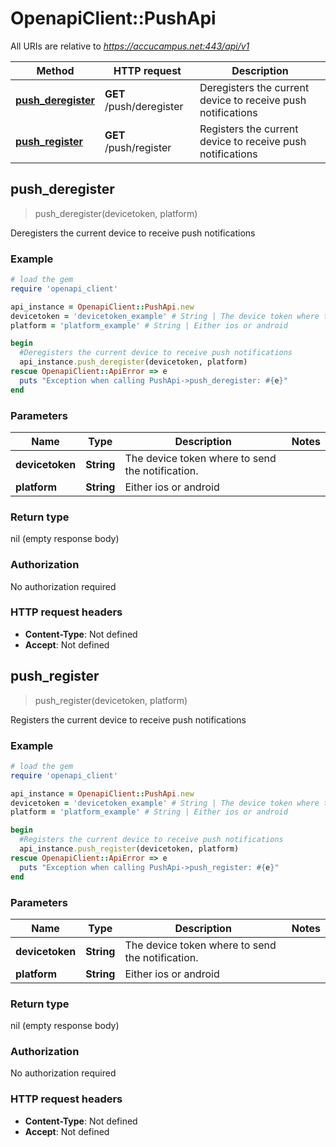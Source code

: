 # OpenapiClient::PushApi

All URIs are relative to *https://accucampus.net:443/api/v1*

Method | HTTP request | Description
------------- | ------------- | -------------
[**push_deregister**](PushApi.md#push_deregister) | **GET** /push/deregister | Deregisters the current device to receive push notifications
[**push_register**](PushApi.md#push_register) | **GET** /push/register | Registers the current device to receive push notifications



## push_deregister

> push_deregister(devicetoken, platform)

Deregisters the current device to receive push notifications

### Example

```ruby
# load the gem
require 'openapi_client'

api_instance = OpenapiClient::PushApi.new
devicetoken = 'devicetoken_example' # String | The device token where to send the notification.
platform = 'platform_example' # String | Either ios or android

begin
  #Deregisters the current device to receive push notifications
  api_instance.push_deregister(devicetoken, platform)
rescue OpenapiClient::ApiError => e
  puts "Exception when calling PushApi->push_deregister: #{e}"
end
```

### Parameters


Name | Type | Description  | Notes
------------- | ------------- | ------------- | -------------
 **devicetoken** | **String**| The device token where to send the notification. | 
 **platform** | **String**| Either ios or android | 

### Return type

nil (empty response body)

### Authorization

No authorization required

### HTTP request headers

- **Content-Type**: Not defined
- **Accept**: Not defined


## push_register

> push_register(devicetoken, platform)

Registers the current device to receive push notifications

### Example

```ruby
# load the gem
require 'openapi_client'

api_instance = OpenapiClient::PushApi.new
devicetoken = 'devicetoken_example' # String | The device token where to send the notification.
platform = 'platform_example' # String | Either ios or android

begin
  #Registers the current device to receive push notifications
  api_instance.push_register(devicetoken, platform)
rescue OpenapiClient::ApiError => e
  puts "Exception when calling PushApi->push_register: #{e}"
end
```

### Parameters


Name | Type | Description  | Notes
------------- | ------------- | ------------- | -------------
 **devicetoken** | **String**| The device token where to send the notification. | 
 **platform** | **String**| Either ios or android | 

### Return type

nil (empty response body)

### Authorization

No authorization required

### HTTP request headers

- **Content-Type**: Not defined
- **Accept**: Not defined

